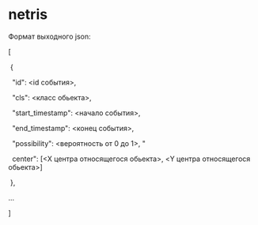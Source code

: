 # netris

Формат выходного json:

[

&nbsp;{

&nbsp;&nbsp;"id": <id события>, 

&nbsp;&nbsp;"cls": <класс обьекта>, 

&nbsp;&nbsp;"start_timestamp": <начало события>, 

&nbsp;&nbsp;"end_timestamp": <конец события>, 

&nbsp;&nbsp;"possibility": <вероятность от 0 до 1>, "

&nbsp;&nbsp;center": [<X центра относящегося обьекта>, <Y центра относящегося обьекта>]
  
&nbsp;},

...

]
